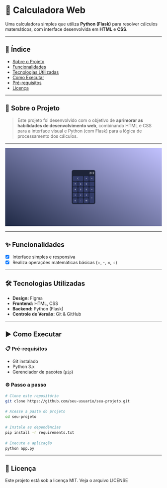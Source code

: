 # 🚀 Calculadora Web

Uma calculadora simples que utiliza **Python (Flask)** para resolver cálculos matemáticos, com interface desenvolvida em **HTML** e **CSS**.

---

## 📌 Índice
- [Sobre o Projeto](#-sobre-o-projeto)
- [Funcionalidades](#-funcionalidades)
- [Tecnologias Utilizadas](#-tecnologias-utilizadas)
- [Como Executar](#-como-executar)
- [Pré-requisitos](#-pré-requisitos)
- [Licença](#-licença)

---

## 📖 Sobre o Projeto
> Este projeto foi desenvolvido com o objetivo de **aprimorar as habilidades de desenvolvimento web**, combinando HTML e CSS para a interface visual e Python (com Flask) para a lógica de processamento dos cálculos.

---

![Exemplo da Calculadora](./docs/calculator-screenshot.png)

---

## ✨ Funcionalidades
- [x] Interface simples e responsiva  
- [x] Realiza operações matemáticas básicas (+, -, ×, ÷)  

---

## 🛠 Tecnologias Utilizadas
- **Design:** Figma  
- **Frontend:** HTML, CSS  
- **Backend:** Python (Flask)  
- **Controle de Versão:** Git & GitHub  

---

## ▶️ Como Executar

### 📋 Pré-requisitos
- Git instalado  
- Python 3.x  
- Gerenciador de pacotes (`pip`)  

### ⚙️ Passo a passo
```bash
# Clone este repositório
git clone https://github.com/seu-usuario/seu-projeto.git

# Acesse a pasta do projeto
cd seu-projeto

# Instale as dependências
pip install -r requirements.txt

# Execute a aplicação
python app.py
```

---

## 📜 Licença
Este projeto está sob a licença MIT. Veja o arquivo LICENSE